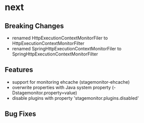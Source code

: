 # next
## Breaking Changes
 * renamed HttpExecutionContextMonitorFiler to HttpExecutionContextMonitorFilter
 * renamed SpringHttpExecutionContextMonitorFiler to SpringHttpExecutionContextMonitorFilter

## Features
 * support for monitoring ehcache (stagemonitor-ehcache)
 * overwrite properties with Java system property (-Dstagemonitor.property=value)
 * disable plugins with property 'stagemonitor.plugins.disabled'

## Bug Fixes